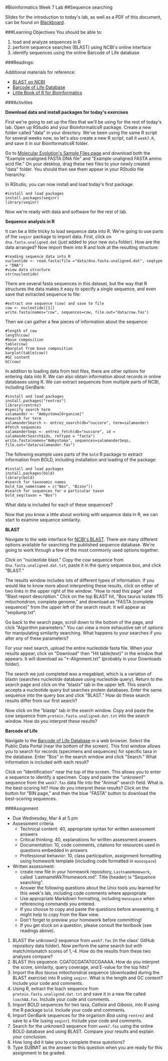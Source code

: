 #Bioinformatics Week 7 Lab
##Sequence searching

Slides for the introduction to today's lab, as well as a PDF of this document, can be found on [Blackboard](http://blackboard.uttyler.edu).

###Learning Objectives
You should be able to:

1. load and analyze sequences in R
2. perform sequence searches (BLAST) using NCBI's online interface
3. identify sequences using the online Barcode of Life database

###Readings:

Additional materials for reference:
* [BLAST on NCBI](http://blast.ncbi.nlm.nih.gov/Blast.cgi)
* [Barcode of Life Database](http://www.boldsystems.org)
* [Little Book of R for Bioinformatics](https://a-little-book-of-r-for-bioinformatics.readthedocs.org/en/latest/)

###Activities

**Download data and install packages for today's exercises**

First we're going to set up the files that we'll be using for the rest of today's lab. Open up RStudio and your BioinformaticsR package. Create a new folder called "data" in your directory. We've been using the same R script for several weeks now, so let's also create a new R script, call it `week7.R`, and save it in our BioinformaticsR folder.

Go to [Molecular Evolution's Sample Files page](http://www.molecularevolution.org/resources/fileformats) and download both the "Example unaligned FASTA DNA file" and "Example unaligned FASTA amino acid file." On your desktop, drag these two files to your newly created "data" folder. You should then see them appear in your RStudio file hierarchy.

In RStudio, you can now install and load today's first package:

```
#install and load packages
install.packages(seqinr)
library(seqinr)
```

Now we're ready with data and software for the rest of lab.

**Sequence analysis in R**

It can be a little tricky to load sequence data into R. We're going to use parts of the `seqinr` package to import data. First, click on `dna.fasta.unaligned.dat` (just added to your new `data` folder). How are the data arranged? Now import them into R and look at the resulting structure:

```
#reading sequence data into R
nucleotide <- read.fasta(file ="data/dna.fasta.unaligned.dat", seqtype = "DNA")
#view data structure
str(nucleotide)
```

There are several fasta sequences in this dataset, but the way that R structures the data makes it easy to specify a single sequence, and even save that extracted sequence to file:

```
#extract one sequence (cow) and save to file
cow <- nucleotide[[1]]
write.fasta(names="cow", sequences=cow, file.out="data/cow.fas")
```

Then we can gather a few pieces of information about the sequence:

```
#length of cow
length(cow)
#base composition
table(cow)
#barplot from base composition
barplot(table(cow))
#GC content
GC(cow)
```

In addition to loading data from text files, there are other options for entering data into R. We can also obtain information about records in online databases using R. We can extract sequences from multiple parts of NCBI, including GenBank:

```
#install and load packages
install.packages("rentrez")
library(rentrez)
#specify search term
salamander <- "Ambystoma[Organism]"
#search for term
salamanderSearch <- entrez_search(db="nuccore", term=salamander)
#fetch sequences
salamanderSeqs <- entrez_fetch(db="nuccore", id = salamanderSearch$ids, rettype = "fasta")
write.fasta(names="Ambystoma", sequences=salamanderSeqs, file.out="data/salamander.fas")
```

The following example uses parts of the `bold` R package to extract information from BOLD, including installation and loading of the package:

```
#install and load packages
install.packages(bold)
library(bold)
#search for taxonomic names
bold_tax_name(name = c("Bos", "Bison"))
#search for sequences for a particular taxon
bold_seq(taxon = "Bos")
```

What data is included for each of these sequences?

Now that you know a little about working with sequence data in R, we can start to examine sequence similarity.

**BLAST**

Navigate to the web interface for [NCBI's BLAST](http://blast.ncbi.nlm.nih.gov/Blast.cgi). There are many different options available for searching the published sequence database. We're going to work through a few of the most commonly used options together.

Click on "nucleotide blast." Copy the cow sequence from `dna.fasta.unaligned.dat.txt`, paste it in the query sequence box, and click "BLAST."

The results window includes lots of different types of information. If you would like to know more about interpreting these results, click on either of two links in the upper right of the window: "How to read this page" and "Blast report description." Click on the top BLAST hit, "Bos taurus isolate 115 mitochondrion, complete genome," and download as "FASTA (complete sequence)" from the upper left of the search result. It will appear as "seqdump.txt". 

Go back to the search page, scroll down to the bottom of the page, and click "Algorithm parameters." You can view a more exhaustive set of options for manipulating similarity searching. What happens to your searches if you alter any of these parameters?

For your next search, upload the entire nucleotide fasta file. When your results appear, click on "Download" then "Hit table(text)" in the window that appears. It will download as "*-Alignment.txt" (probably in your Downloads folder). 

The search we just completed was a megablast, which is a variation of blastn (searches nucleotide database using nucleotide query). Return to the search page and click on the "blastx" tab in the upper left. This search accepts a nucleotide query but searches protein databases. Enter the same sequence into the query box and click "BLAST." How do these search results differ from our first search?

Now click on the "blastp" tab in the search window. Copy and paste the cow sequence from `protein.fasta.unaligned.dat.txt` into the search window. How do you interpret these results?

**Barcode of Life**

Navigate to the [Barcode of Life Database](http://www.boldsystems.org) in a web browser. Select the Public Data Portal (near the bottom of the screen). This first window allows you to search for records (specimens and sequences) for specific taxa in the database. Enter "Bos" in the search window and click "Search." What information is included with each result?

Click on "Identification" near the top of the screen. This allows you to enter a sequence to identify a specimen. Copy and paste the "unknown1" sequence from the `week7.fas` data file into the "Animal" search field. What is the best-scoring hit? How do you interpret these results? Click on the button for "BIN page," and then the blue "FASTA" button to download the best-scoring sequences. 

###Assignment
* Due Wednesday, Mar 4 at 5 pm
* Assessment criteria
	* Technical content: 40, appropriate syntax for written assessment answers
	* Critical thinking: 40, explanations for written assessment answers
	* Documentation: 10, code comments, citations for resources used in questions embedded in answers
	* Professional behavior: 10, class participation, assignment formatting using homework template (including code formatted in `monospace`)
* Written assessment: 
	* create new file in your homework repository, `LastnameHomework`, called `LastnameWk7Homework.md". Title (header) is "Sequence searching".
	* Answer the following questions about the Unix tools you learned for this week's lab, including code comments where appropriate 				
	* Use appropriate Markdown formatting, including `monospace` when referencing commands you entered. 
	* If you choose to copy and paste the questions before answering, it might help to copy from the Raw view. 
	* Don't forget to preview your homework before committing! 
	* If you get stuck on a question, please consult the textbook (see readings above).
	
1. BLAST the unknown2 sequence from `week7.fas` (in the class' GitHub repository data folder). Now perform the same search but with match/mismatch scores of 1,-4. How do the results from these two analyses compare?
2. BLAST this sequence: CGATGCGATATGCGAAAA. How do you interpret the score, similarity, query coverage, and E-value for the top hits? 
3. Import the *Bos taurus* mitochondrial sequence (downloaded during the BLAST exercise) into R using `seqinr`. What is the length and GC content? Include your code and comments.
4. Using R, extract the loach sequence from `protein.fasta.unaligned.dat.txt` and save it in a new file called `loachAA.fas`. Include your code and comments.
5. Import BOLD sequences for two taxa, *Callisia* and *Gibasis*, into R using the R package `bold`. Include your code and comments.
6. Import GenBank sequences for the organism *Boa* using `rentrez` and save to a file (using `seqinr`). Include your code and comments.
7. Search for the unknown3 sequence from `week7.fas` using the online BOLD database and using BLAST. Compare your results and explain your conclusion. 
8. How long did it take you to complete these questions?
9. Type SUBMIT as the answer to this question when you are ready for this assignment to be graded.
